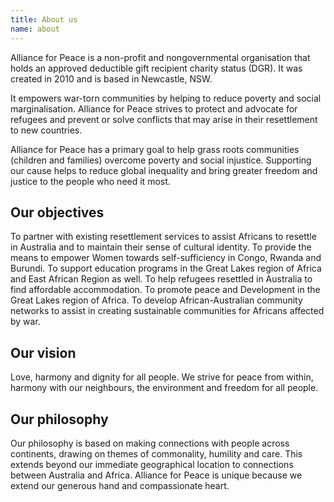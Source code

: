 ```yaml
---
title: About us 
name: about
---
```


Alliance for Peace is a non-profit and nongovernmental organisation that holds an approved deductible gift recipient charity status (DGR). It was created in 2010 and is based in Newcastle, NSW.

It empowers war-torn communities by helping to reduce poverty and social marginalisation. Alliance for Peace strives to protect and advocate for refugees and prevent or solve conflicts that may arise in their resettlement to new countries.

Alliance for Peace has a primary goal to help grass roots communities (children and families) overcome poverty and social injustice. Supporting our cause helps to reduce global inequality and bring greater freedom and justice to the people who need it most.

## Our objectives
To partner with existing resettlement services to assist Africans to resettle in Australia and to maintain their sense of cultural identity.
To provide the means to empower Women towards self-sufficiency in Congo, Rwanda and Burundi.
To support education programs in the Great Lakes region of Africa and East African Region as well.
To help refugees resettled in Australia to find affordable accommodation.
To promote peace and Development in the Great Lakes region of Africa.
To develop African-Australian community networks to assist in creating sustainable communities for Africans affected by war.
## Our vision
Love, harmony and dignity for all people. We strive for peace from within, harmony with our neighbours, the environment and freedom for all people.

## Our philosophy
Our philosophy is based on making connections with people across continents, drawing on themes of commonality, humility and care. This extends beyond our immediate geographical location to connections between Australia and Africa. Alliance for Peace is unique because we extend our generous hand and compassionate heart.